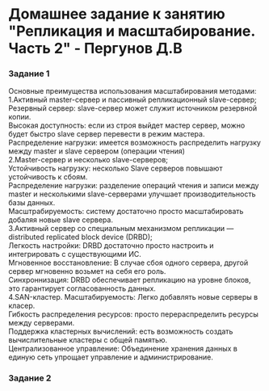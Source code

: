 # Домашнее задание к занятию "Репликация и масштабирование. Часть 2" - Пергунов Д.В
   
### Задание 1
Основные преимущества использования масштабирования методами:  
1.Активный master-сервер и пассивный репликационный slave-сервер;  
Резервный сервер: slave-сервер может служит источником резервной копии.    
Высокая доступность: если из строя выйдет мастер сервер, можно будет быстро slave сервер перевести в режим мастера.  
Распределение нагрузки: имеется возможность распределить нагрузку между master и slave сервером (операции чтения)  
2.Master-сервер и несколько slave-серверов;  
Устойчивость нагрузку: несколько Slave серверов повышают устойчивость к сбоям.    
Распределение нагрузки: разделение операций чтения и записи между master и несколькими slave-серверами улучшает производительность базы данных.    
Масштрабируемость: систему достаточно просто масштабировать добаляя новые slave сервера.    
3.Активный сервер со специальным механизмом репликации — distributed replicated block device (DRBD);    
Легкость настройки: DRBD достаточно просто настроить и интегрировать с существующими ИС.    
Мгновенное восстановление: В случае сбоя одного сервера, другой сервер мгновенно возьмет на себя его роль.  
Синхроннизация: DRBD обеспечивает репликацию на уровне блоков, это гарантирует согласованность данных.  
4.SAN-кластер.
Масштабируемость: Легко добавлять новые серверы в класер.  
Гибкость распределения ресурсов: просто перераспределить ресурсы между серверами.  
Поддержка кластерных вычислений: есть возможность создать вычислительные кластеры с общей памятью.  
Централизованное управление: Объединение хранения данных в единую сеть упрощает управление и администрирование.  

### Задание 2


